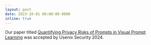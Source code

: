 ```yaml
---
layout: post
date: 2023-10-01 00:00:00-0000
inline: true
---
```


Our paper titled [Quantifying Privacy Risks of Prompts in Visual Prompt Learning](https://arxiv.org/abs/2310.11970) was accepted by Usenix Security 2024.